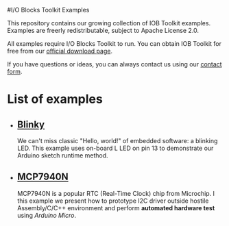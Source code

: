 #I/O Blocks Toolkit Examples

This repository contains our growing collection of IOB Toolkit examples.
Examples are freerly redistributable, subject to Apache License 2.0.

All examples require I/O Blocks Toolkit to run. You can obtain IOB Toolkit
for free from our [official download page](https://iobtoolkit.com/download/).

If you have questions or ideas, you can always contact us using our [contact form](https://iobtoolkit/services/).

# List of examples

* ## [Blinky](/blinky)
    We can't miss classic "Hello, world!" of embedded software:
    a blinking LED. This example uses on-board L LED on pin 13 to demonstrate
    our Arduino sketch runtime method.
    
* ## [MCP7940N](/mcp7940n)
    MCP7940N is a popular RTC (Real-Time Clock) chip from Microchip. I
    this example we present how to prototype I2C driver outside hostile
    Assembly/C/C++ environment and perform **automated hardware test**
    using *Arduino Micro*.
